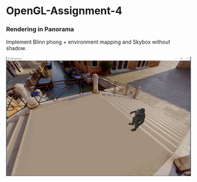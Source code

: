 # OpenGL-Assignment-4
### Rendering in Panorama

Implement Blinn phong + environment mapping and Skybox without shadow.

![image](https://github.com/apkeidj123/OpenGL-Assignment-4/blob/master/1.png)
